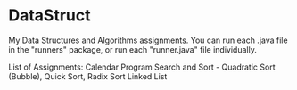 # DataStruct

My Data Structures and Algorithms assignments. You can run each .java file in the "runners" package, or run each "runner.java" file individually.


List of Assignments:
Calendar Program
Search and Sort - Quadratic Sort (Bubble), Quick Sort, Radix Sort
Linked List
